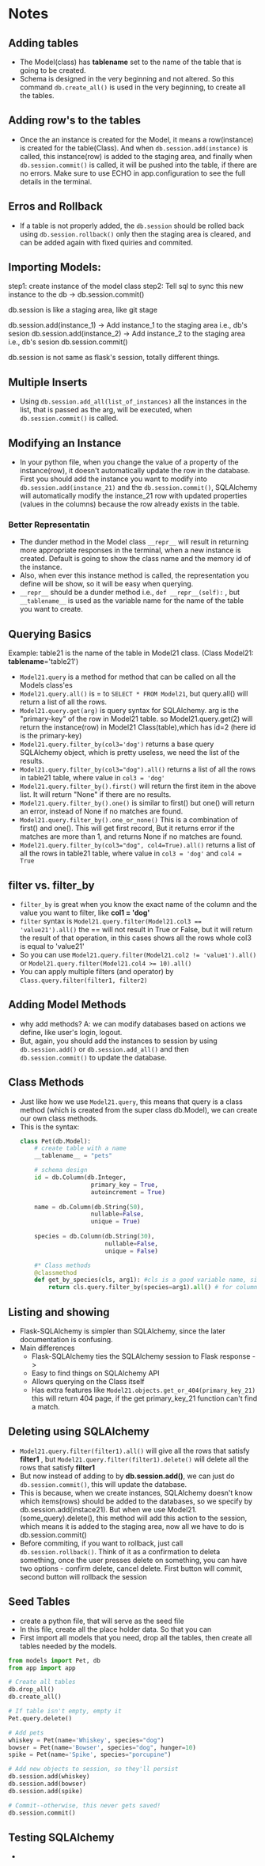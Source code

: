 # Notes

## Adding tables
- The Model(class) has **tablename** set to the name of the table that is going to be created.
- Schema is designed in the very beginning and not altered. So this command `db.create_all()` is used in the very beginning, to create all the tables.

## Adding row's to the tables
- Once the an instance is created for the Model, it means a row(instance) is created for the table(Class). And when `db.session.add(instance)` is called, this instance(row) is added to the staging area, and finally when `db.session.commit()` is called, it will be pushed into the table, if there are no errors. Make sure to use ECHO in app.configuration to see the full details in the terminal.

## Erros and Rollback
- If a table is not properly added, the `db.session` should be rolled back using `db.session.rollback()` only then the staging area is cleared, and can be added again with fixed quiries and commited.

## Importing Models:
step1: create instance of the model class
step2: Tell sql to sync this new instance to the db -> db.session.commit()

db.session is like a staging area, like git stage

db.session.add(instance_1) -> Add instance_1 to the staging area i.e., db's sesion
db.session.add(instance_2) -> Add instance_2 to the staging area i.e., db's sesion
db.session.commit()

db.session is not same as flask's session, totally different things.

## Multiple Inserts
- Using `db.session.add_all(list_of_instances)` all the instances in the list, that is passed as the arg, will be executed, when `db.session.commit()` is called.

## Modifying an Instance
- In your python file, when you change the value of a property of the instance(row), it doesn't automatically update the row in the database. First you should add the instance you want to modify into `db.session.add(instance_21)` and the `db.session.commit()`, SQLAlchemy will automatically modify the instance_21 row with updated properties (values in the columns) because the row already exists in the table.

### Better Representatin
- The dunder method in the Model class `__repr__` will result in returning more appropriate responses in the terminal, when a new instance is created. Default is going to show the class name and the memory id of the instance.
- Also, when ever this instance method is called, the representation you define will be show, so it will be easy when querying.
- `__repr__` should be a dunder method i.e., `def __repr__(self):` , but `__tablename__` is used as the variable name for the name of the table you want to create.

## Querying Basics
Example: table21 is the name of the table in Model21 class. (Class Model21: **tablename**='table21')

- `Model21.query` is a method for method that can be called on all the Models class'es
- `Model21.query.all()` is = to `SELECT * FROM Model21`, but query.all() will return a list of all the rows.
- `Model21.query.get(arg)` is query syntax for SQLAlchemy. arg is the "primary-key" of the row in Model21 table. so Model21.query.get(2) will return the instance(row) in Model21 Class(table),which has id=2 (here id is the primary-key)
- `Model21.query.filter_by(col3='dog')` returns a base query SQLAlchemy object, which is pretty useless, we need the list of the results.
- `Model21.query.filter_by(col3="dog").all()` returns a list of all the rows in table21 table, where value in `col3 = 'dog'`
- `Model21.query.filter_by().first()` will return the first item in the above list. It will return "None" if there are no results.
- `Model21.query.filter_by().one()` is similar to first() but one() will return an error, instead of None if no matches are found.
- `Model21.query.filter_by().one_or_none()` This is a combination of first() and one(). This will get first record, But it returns error if the matches are more than 1, and returns None if no matches are found.
- `Model21.query.filter_by(col3="dog", col4=True).all()` returns a list of all the rows in table21 table, where value in `col3 = 'dog'` and `col4 = True`

## filter vs. filter_by
- ```filter_by``` is great when you know the exact name of the column and the value you want to filter, like **col1 = 'dog'**
- ```filter``` syntax is ```Model21.query.filter(Model21.col3 == 'value21').all()``` the == will not result in True or False, but it will return the result of that operation, in this cases shows all the rows whole col3 is equal to 'value21'
- So you can use ```Model21.query.filter(Model21.col2 != 'value1').all()``` or ```Model21.query.filter(Model21.col4 >= 10).all()``` 
- You can apply multiple filters (and operator) by ```Class.query.filter(filter1, filter2)```

## Adding Model Methods
- why add methods? A: we can modify databases based on actions we define, like user's login, logout.
- But, again, you should add the instances to session by using ```db.session.add()``` or ```db.session.add_all()``` and then ```db.session.commit()``` to update the database.

## Class Methods
- Just like how we use ```Model21.query```, this means that query is a class method (which is created from the super class db.Model), we can create our own class methods.
- This is the syntax:
    ``` python
    class Pet(db.Model):
        # create table with a name
        __tablename__ = "pets"

        # schema design
        id = db.Column(db.Integer,
                        primary_key = True,
                        autoincrement = True)
        
        name = db.Column(db.String(50),
                        nullable=False,
                        unique = True)
        
        species = db.Column(db.String(30),
                            nullable=False,
                            unique = False)

        #* Class methods
        @classmethod
        def get_by_species(cls, arg1): #cls is a good variable name, since we are referring the class.
            return cls.query.filter_by(species=arg1).all() # for column called species return all the rows, whose val in this column == arg1
    ```

## Listing and showing
- Flask-SQLAlchemy is simpler than SQLAlchemy, since the later documentation is confusing.
- Main differences
  - Flask-SQLAlchemy ties the SQLAlchemy session to Flask response ->
  - Easy to find things on SQLAlchemy API
  - Allows querying on the Class itself
  - Has extra features like ```Model21.objects.get_or_404(primary_key_21)``` this will return 404 page, if the get primary_key_21 function can't find a match.

## Deleting using SQLAlchemy
- ```Model21.query.filter(filter1).all()``` will give all the rows that satisfy **filter1** , but ```Model21.query.filter(filter1).delete()``` will delete all the rows that satisfy **filter1**
- But now instead of adding to by **db.session.add()**, we can just do ```db.session.commit()```, this will update the database.
- This is because, when we create instances, SQLAlchemy doesn't know which items(rows) should be added to the databases, so we specify by db.session.add(instace21). But when we use Model21.(some_query).delete(), this method will add this action to the session, which means it is added to the staging area, now all we have to do is db.session.commit()
- Before commiting, if you want to rollback, just call ```db.session.rollback()```. Think of it as a confirmation to deleta something, once the user presses delete on something, you can have two options - confirm delete, cancel delete. First button will commit, second button will rollback the session

## Seed Tables
- create a python file, that will serve as the seed file
- In this file, create all the place holder data. So that you can 
- First import all models that you need, drop all the tables, then create all tables needed by the models.
``` python
from models import Pet, db
from app import app

# Create all tables
db.drop_all()
db.create_all()

# If table isn't empty, empty it
Pet.query.delete()

# Add pets
whiskey = Pet(name='Whiskey', species="dog")
bowser = Pet(name='Bowser', species="dog", hunger=10)
spike = Pet(name='Spike', species="porcupine")

# Add new objects to session, so they'll persist
db.session.add(whiskey)
db.session.add(bowser)
db.session.add(spike)

# Commit--otherwise, this never gets saved!
db.session.commit()
```

## Testing SQLAlchemy
-